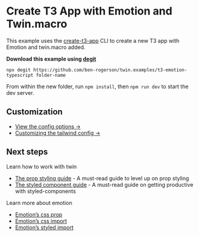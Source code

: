 # Create T3 App with Emotion and Twin.macro

This example uses the [create-t3-app](https://create.t3.gg/) CLI to create a new T3 app with Emotion and twin.macro added.

**Download this example using [degit](https://github.com/Rich-Harris/degit)**

```shell
npx degit https://github.com/ben-rogerson/twin.examples/t3-emotion-typescript folder-name
```

From within the new folder, run `npm install`, then `npm run dev` to start the dev server.

[](#customization)

## Customization

- [View the config options →](https://github.com/ben-rogerson/twin.macro/blob/master/docs/options.md)
- [Customizing the tailwind config →](https://github.com/ben-rogerson/twin.macro/blob/master/docs/customizing-config.md)

[](#next-steps)

## Next steps

Learn how to work with twin

- [The prop styling guide](https://github.com/ben-rogerson/twin.macro/blob/master/docs/prop-styling-guide.md) - A must-read guide to level up on prop styling
- [The styled component guide](https://github.com/ben-rogerson/twin.macro/blob/master/docs/styled-component-guide.md) - A must-read guide on getting productive with styled-components

Learn more about emotion

- [Emotion’s css prop](https://emotion.sh/docs/css-prop)
- [Emotion’s css import](https://emotion.sh/docs/css-prop#string-styles)
- [Emotion’s styled import](https://emotion.sh/docs/styled)
